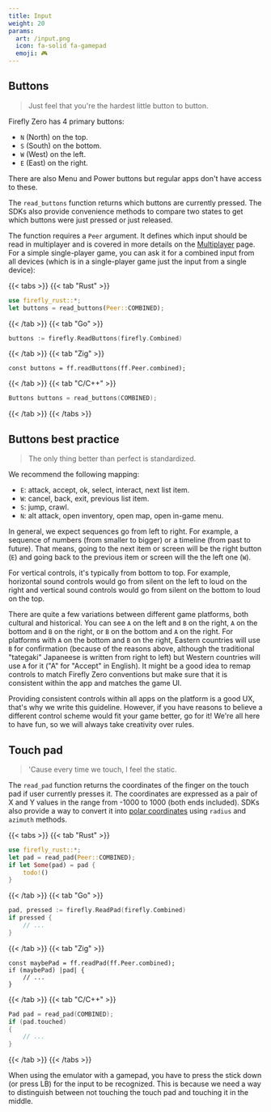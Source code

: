 ```yaml
---
title: Input
weight: 20
params:
  art: /input.png
  icon: fa-solid fa-gamepad
  emoji: 🎮
---
```


## Buttons

> Just feel that you're the hardest little button to button.

Firefly Zero has 4 primary buttons:

* `N` (North) on the top.
* `S` (South) on the bottom.
* `W` (West) on the left.
* `E` (East) on the right.

There are also Menu and Power buttons but regular apps don't have access to these.

The `read_buttons` function returns which buttons are currently pressed. The SDKs also provide convenience methods to compare two states to get which buttons were just pressed or just released.

The function requires a `Peer` argument. It defines which input should be read in multiplayer and is covered in more details on the [Multiplayer](https://docs.fireflyzero.com/dev/net/) page. For a simple single-player game, you can ask it for a combined input from all devices (which is in a single-player game just the input from a single device):

{{< tabs >}}
{{< tab "Rust" >}}

```rust
use firefly_rust::*;
let buttons = read_buttons(Peer::COMBINED);
```

{{< /tab >}}
{{< tab "Go" >}}

```go
buttons := firefly.ReadButtons(firefly.Combined)
```

{{< /tab >}}
{{< tab "Zig" >}}

```zig
const buttons = ff.readButtons(ff.Peer.combined);
```

{{< /tab >}}
{{< tab "C/C++" >}}

```c
Buttons buttons = read_buttons(COMBINED);
```

{{< /tab >}}
{{< /tabs >}}

## Buttons best practice

> The only thing better than perfect is standardized.

We recommend the following mapping:

* `E`: attack, accept, ok, select, interact, next list item.
* `W`: cancel, back, exit, previous list item.
* `S`: jump, crawl.
* `N`: alt attack, open inventory, open map, open in-game menu.

In general, we expect sequences go from left to right. For example, a sequence of numbers (from smaller to bigger) or a timeline (from past to future). That means, going to the next item or screen will be the right button (`E`) and going back to the previous item or screen will the the left one (`W`).

For vertical controls, it's typically from bottom to top. For example, horizontal sound controls would go from silent on the left to loud on the right and vertical sound controls would go from silent on the bottom to loud on the top.

There are quite a few variations between different game platforms, both cultural and historical. You can see `A` on the left and `B` on the right, `A` on the bottom and `B` on the right, or `B` on the bottom and `A` on the right. For platforms with `A` on the bottom and `B` on the right, Eastern countries will use `B` for confirmation (because of the reasons above, although the traditional "tategaki" Japaneese is written from right to left) but Western countries will use `A` for it ("A" for "Accept" in English). It might be a good idea to remap controls to match Firefly Zero conventions but make sure that it is consistent within the app and matches the game UI.

Providing consistent controls within all apps on the platform is a good UX, that's why we write this guideline. However, if you have reasons to believe a different control scheme would fit your game better, go for it! We're all here to have fun, so we will always take creativity over rules.

## Touch pad

> 'Cause every time we touch, I feel the static.

The `read_pad` function returns the coordinates of the finger on the touch pad if user currently presses it. The coordinates are expressed as a pair of X and Y values in the range from -1000 to 1000 (both ends included). SDKs also provide a way to convert it into [polar coordinates](https://en.wikipedia.org/wiki/Polar_coordinate_system) using `radius` and `azimuth` methods.

{{< tabs >}}
{{< tab "Rust" >}}

```rust
use firefly_rust::*;
let pad = read_pad(Peer::COMBINED);
if let Some(pad) = pad {
    todo!()
}
```

{{< /tab >}}
{{< tab "Go" >}}

```go
pad, pressed := firefly.ReadPad(firefly.Combined)
if pressed {
    // ...
}
```

{{< /tab >}}
{{< tab "Zig" >}}

```zig
const maybePad = ff.readPad(ff.Peer.combined);
if (maybePad) |pad| {
    // ...
}
```

{{< /tab >}}
{{< tab "C/C++" >}}

```c
Pad pad = read_pad(COMBINED);
if (pad.touched)
{
    // ...
}
```

{{< /tab >}}
{{< /tabs >}}

When using the emulator with a gamepad, you have to press the stick down (or press LB) for the input to be recognized. This is because we need a way to distinguish between not touching the touch pad and touching it in the middle.
